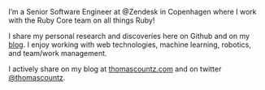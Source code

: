 I’m a Senior Software Engineer at @Zendesk in Copenhagen where I work with the Ruby Core team on all things Ruby!

I share my personal research and discoveries here on Github and on my [blog](https://thomascountz.com). I enjoy working with web technologies, machine learning, robotics, and team/work management.

I actively share on my blog at [thomascountz.com](https://thomascountz.com) and on twitter [@thomascountz](https://thomascountz.com).
